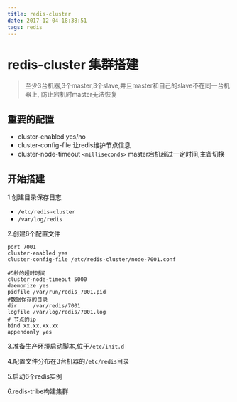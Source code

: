 ```yaml
---
title: redis-cluster
date: 2017-12-04 18:38:51
tags: redis
---
```


# redis-cluster 集群搭建

> 至少3台机器,3个master,3个slave,并且master和自己的slave不在同一台机器上,
>防止宕机时master无法恢复

## 重要的配置

+ cluster-enabled yes/no
+ cluster-config-file 让redis维护节点信息
+ cluster-node-timeout  `<milliseconds>` master宕机超过一定时间,主备切换

## 开始搭建

1.创建目录保存日志
+ `/etc/redis-cluster`
+ `/var/log/redis`

2.创建6个配置文件
```
port 7001
cluster-enabled yes
cluster-config-file /etc/redis-cluster/node-7001.conf

#5秒的超时时间
cluster-node-timeout 5000
daemonize yes
pidfile /var/run/redis_7001.pid
#数据保存的目录
dir     /var/redis/7001
logfile /var/log/redis/7001.log
# 节点的ip
bind xx.xx.xx.xx
appendonly yes

```

3.准备生产环境启动脚本,位于`/etc/init.d`

4.配置文件分布在3台机器的`/etc/redis`目录

5.启动6个redis实例

6.redis-tribe构建集群
